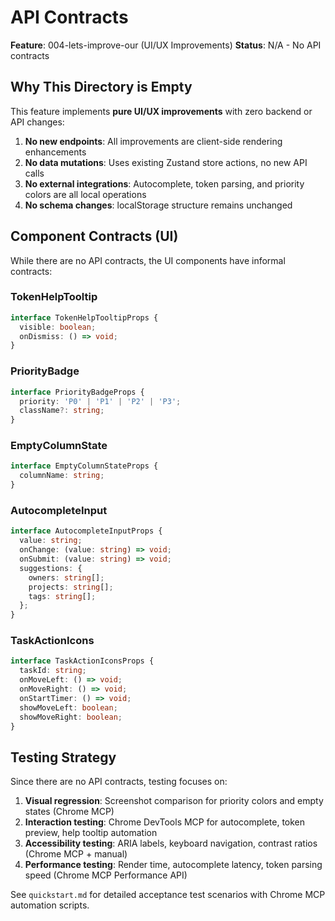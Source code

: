 # API Contracts

**Feature**: 004-lets-improve-our (UI/UX Improvements)
**Status**: N/A - No API contracts

## Why This Directory is Empty

This feature implements **pure UI/UX improvements** with zero backend or API changes:

1. **No new endpoints**: All improvements are client-side rendering enhancements
2. **No data mutations**: Uses existing Zustand store actions, no new API calls
3. **No external integrations**: Autocomplete, token parsing, and priority colors are all local operations
4. **No schema changes**: localStorage structure remains unchanged

## Component Contracts (UI)

While there are no API contracts, the UI components have informal contracts:

### TokenHelpTooltip
```typescript
interface TokenHelpTooltipProps {
  visible: boolean;
  onDismiss: () => void;
}
```

### PriorityBadge
```typescript
interface PriorityBadgeProps {
  priority: 'P0' | 'P1' | 'P2' | 'P3';
  className?: string;
}
```

### EmptyColumnState
```typescript
interface EmptyColumnStateProps {
  columnName: string;
}
```

### AutocompleteInput
```typescript
interface AutocompleteInputProps {
  value: string;
  onChange: (value: string) => void;
  onSubmit: (value: string) => void;
  suggestions: {
    owners: string[];
    projects: string[];
    tags: string[];
  };
}
```

### TaskActionIcons
```typescript
interface TaskActionIconsProps {
  taskId: string;
  onMoveLeft: () => void;
  onMoveRight: () => void;
  onStartTimer: () => void;
  showMoveLeft: boolean;
  showMoveRight: boolean;
}
```

## Testing Strategy

Since there are no API contracts, testing focuses on:

1. **Visual regression**: Screenshot comparison for priority colors and empty states (Chrome MCP)
2. **Interaction testing**: Chrome DevTools MCP for autocomplete, token preview, help tooltip automation
3. **Accessibility testing**: ARIA labels, keyboard navigation, contrast ratios (Chrome MCP + manual)
4. **Performance testing**: Render time, autocomplete latency, token parsing speed (Chrome MCP Performance API)

See `quickstart.md` for detailed acceptance test scenarios with Chrome MCP automation scripts.
